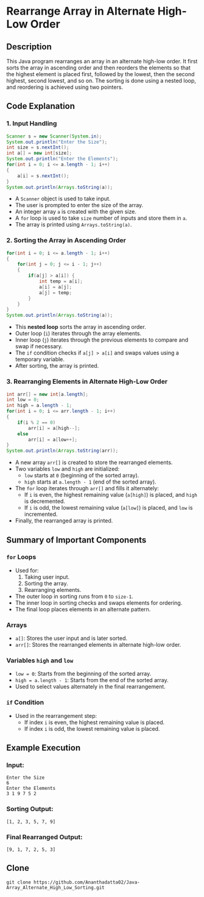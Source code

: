 




# Rearrange Array in Alternate High-Low Order

## Description
This Java program rearranges an array in an alternate high-low order. It first sorts the array in ascending order and then reorders the elements so that the highest element is placed first, followed by the lowest, then the second highest, second lowest, and so on. The sorting is done using a nested loop, and reordering is achieved using two pointers.

## Code Explanation

### 1. Input Handling
```java
Scanner s = new Scanner(System.in);
System.out.println("Enter the Size");
int size = s.nextInt();
int a[] = new int[size];
System.out.println("Enter the Elements");
for(int i = 0; i <= a.length - 1; i++)
{
    a[i] = s.nextInt();
}
System.out.println(Arrays.toString(a));
```
- A `Scanner` object is used to take input.
- The user is prompted to enter the size of the array.
- An integer array `a` is created with the given size.
- A `for` loop is used to take `size` number of inputs and store them in `a`.
- The array is printed using `Arrays.toString(a)`.

### 2. Sorting the Array in Ascending Order
```java
for(int i = 0; i <= a.length - 1; i++)
{
    for(int j = 0; j <= i - 1; j++)
    {
        if(a[j] > a[i]) {
            int temp = a[i];
            a[i] = a[j];
            a[j] = temp;
        }
    }
}
System.out.println(Arrays.toString(a));
```
- This **nested loop** sorts the array in ascending order.
- Outer loop (`i`) iterates through the array elements.
- Inner loop (`j`) iterates through the previous elements to compare and swap if necessary.
- The `if` condition checks if `a[j] > a[i]` and swaps values using a temporary variable.
- After sorting, the array is printed.

### 3. Rearranging Elements in Alternate High-Low Order
```java
int arr[] = new int[a.length];
int low = 0;
int high = a.length - 1;
for(int i = 0; i <= arr.length - 1; i++)
{
    if(i % 2 == 0)
        arr[i] = a[high--];
    else
        arr[i] = a[low++];
}
System.out.println(Arrays.toString(arr));
```
- A new array `arr[]` is created to store the rearranged elements.
- Two variables `low` and `high` are initialized:
  - `low` starts at `0` (beginning of the sorted array).
  - `high` starts at `a.length - 1` (end of the sorted array).
- The `for` loop iterates through `arr[]` and fills it alternately:
  - If `i` is even, the highest remaining value (`a[high]`) is placed, and `high` is decremented.
  - If `i` is odd, the lowest remaining value (`a[low]`) is placed, and `low` is incremented.
- Finally, the rearranged array is printed.

## Summary of Important Components
### `for` Loops
- Used for:
  1. Taking user input.
  2. Sorting the array.
  3. Rearranging elements.
- The outer loop in sorting runs from `0` to `size-1`.
- The inner loop in sorting checks and swaps elements for ordering.
- The final loop places elements in an alternate pattern.

### Arrays
- `a[]`: Stores the user input and is later sorted.
- `arr[]`: Stores the rearranged elements in alternate high-low order.

### Variables `high` and `low`
- `low = 0`: Starts from the beginning of the sorted array.
- `high = a.length - 1`: Starts from the end of the sorted array.
- Used to select values alternately in the final rearrangement.

### `if` Condition
- Used in the rearrangement step:
  - If index `i` is even, the highest remaining value is placed.
  - If index `i` is odd, the lowest remaining value is placed.

## Example Execution
### **Input:**
```
Enter the Size
6
Enter the Elements
3 1 9 7 5 2
```
### **Sorting Output:**
```
[1, 2, 3, 5, 7, 9]
```
### **Final Rearranged Output:**
```
[9, 1, 7, 2, 5, 3]
```

## Clone
```
git clone https://github.com/Ananthadatta02/Java-Array_Alternate_High_Low_Sorting.git
```
